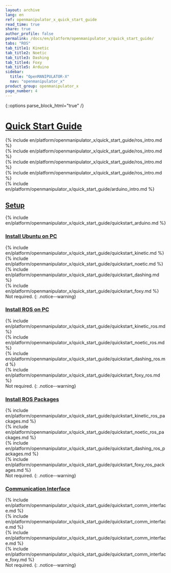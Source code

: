 ```yaml
---
layout: archive
lang: en
ref: openmanipulator_x_quick_start_guide
read_time: true
share: true
author_profile: false
permalink: /docs/en/platform/openmanipulator_x/quick_start_guide/
tabs: "ROS"
tab_title1: Kinetic
tab_title2: Noetic
tab_title3: Dashing
tab_title4: Foxy
tab_title5: Arduino
sidebar:
  title: "OpenMANIPULATOR-X"
  nav: "openmanipulator_x"
product_group: openmanipulator_x
page_number: 4
---
```


<div style="counter-reset: h1 3"></div>

{::options parse_block_html="true" /}

# [Quick Start Guide](#quick-start-guide)

<section data-id="{{ page.tab_title1 }}" class="tab_contents">
{% include en/platform/openmanipulator_x/quick_start_guide/ros_intro.md %}
</section>

<section data-id="{{ page.tab_title2 }}" class="tab_contents">
{% include en/platform/openmanipulator_x/quick_start_guide/ros_intro.md %}
</section>

<section data-id="{{ page.tab_title3 }}" class="tab_contents">
{% include en/platform/openmanipulator_x/quick_start_guide/ros_intro.md %}
</section>

<section data-id="{{ page.tab_title4 }}" class="tab_contents">
{% include en/platform/openmanipulator_x/quick_start_guide/ros_intro.md %}
</section>

<section data-id="{{ page.tab_title5 }}" class="tab_contents">
{% include en/platform/openmanipulator_x/quick_start_guide/arduino_intro.md %}
</section>

## [Setup](#setup)

<section data-id="{{ page.tab_title5 }}" class="tab_contents">
{% include en/platform/openmanipulator_x/quick_start_guide/quickstart_arduino.md %}
</section>

### [Install Ubuntu on PC](#install-ubuntu-on-pc)

<section data-id="{{ page.tab_title1 }}" class="tab_contents">
{% include en/platform/openmanipulator_x/quick_start_guide/quickstart_kinetic.md %}
</section>

<section data-id="{{ page.tab_title2 }}" class="tab_contents">
{% include en/platform/openmanipulator_x/quick_start_guide/quickstart_noetic.md %}
</section>

<section data-id="{{ page.tab_title3 }}" class="tab_contents">
{% include en/platform/openmanipulator_x/quick_start_guide/quickstart_dashing.md %}
</section>

<section data-id="{{ page.tab_title4 }}" class="tab_contents">
{% include en/platform/openmanipulator_x/quick_start_guide/quickstart_foxy.md %}
</section>

<section data-id="{{ page.tab_title5 }}" class="tab_contents">
Not required.
{: .notice--warning}
</section>

### [Install ROS on PC](#install-ros-on-pc)

<section data-id="{{ page.tab_title1 }}" class="tab_contents">
{% include en/platform/openmanipulator_x/quick_start_guide/quickstart_kinetic_ros.md %}
</section>

<section data-id="{{ page.tab_title2 }}" class="tab_contents">
{% include en/platform/openmanipulator_x/quick_start_guide/quickstart_noetic_ros.md %}
</section>

<section data-id="{{ page.tab_title3 }}" class="tab_contents">
{% include en/platform/openmanipulator_x/quick_start_guide/quickstart_dashing_ros.md %}
</section>

<section data-id="{{ page.tab_title4 }}" class="tab_contents">
{% include en/platform/openmanipulator_x/quick_start_guide/quickstart_foxy_ros.md %}
</section>

<section data-id="{{ page.tab_title5 }}" class="tab_contents">
Not required.
{: .notice--warning}
</section>

### [Install ROS Packages](#install-ros-packages)

<section data-id="{{ page.tab_title1 }}" class="tab_contents">
{% include en/platform/openmanipulator_x/quick_start_guide/quickstart_kinetic_ros_packages.md %}
</section>

<section data-id="{{ page.tab_title2 }}" class="tab_contents">
{% include en/platform/openmanipulator_x/quick_start_guide/quickstart_noetic_ros_packages.md %}
</section>

<section data-id="{{ page.tab_title3 }}" class="tab_contents">
{% include en/platform/openmanipulator_x/quick_start_guide/quickstart_dashing_ros_packages.md %}
</section>

<section data-id="{{ page.tab_title4 }}" class="tab_contents">
{% include en/platform/openmanipulator_x/quick_start_guide/quickstart_foxy_ros_packages.md %}
</section>

<section data-id="{{ page.tab_title5 }}" class="tab_contents">
Not required.
{: .notice--warning}
</section>

### [Communication Interface](#communication-interface)

<section data-id="{{ page.tab_title1 }}" class="tab_contents">
{% include en/platform/openmanipulator_x/quick_start_guide/quickstart_comm_interface.md %}
</section>

<section data-id="{{ page.tab_title2 }}" class="tab_contents">
{% include en/platform/openmanipulator_x/quick_start_guide/quickstart_comm_interface.md %}
</section>

<section data-id="{{ page.tab_title3 }}" class="tab_contents">
{% include en/platform/openmanipulator_x/quick_start_guide/quickstart_comm_interface.md %}
</section>

<section data-id="{{ page.tab_title4 }}" class="tab_contents">
{% include en/platform/openmanipulator_x/quick_start_guide/quickstart_comm_interface_foxy.md %}
</section>

<section data-id="{{ page.tab_title5 }}" class="tab_contents">
Not required.
{: .notice--warning}
</section>
